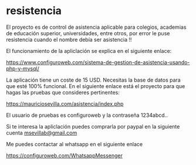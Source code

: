 # resistencia

El proyecto es de control de asistencia aplicable para colegios, academias de educación superior, universidades, entre otros, por error le puse resistencia cuando el nombre debía ser asistencia !!

El funcionamiento de la apliclación se explica en el siguiente enlace:

https://www.configuroweb.com/sistema-de-gestion-de-asistencia-usando-php-y-mysql/

La aplicación tiene un coste de 15 USD. Necesitas la base de datos para que esté 100% funcional. En el siguiente enlace está el proyecto para que hagas las pruebas que consideres pertinentes:

https://mauriciosevilla.com/asistencia/index.php

El usuario de pruebas es configuroweb y la contraseña 1234abcd..

Si te interesa la apliclación puedes comprarla por paypal en la siguiente cuenta msevillab@gmail.com

Me puedes contactar al whatsapp en el siguiente enlace

https://configuroweb.com/WhatsappMessenger
